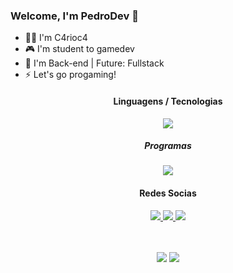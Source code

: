 ### Welcome, I'm PedroDev 👋


- 👨‍💻 I'm C4rioc4
- 🎮 I'm student to gamedev
- 📠 I'm Back-end | Future: Fullstack
- ⚡ Let's go progaming!

<h4 align="center">Linguagens / Tecnologias</h4>
<p align="center">
  <a href='https://skillicons.dev'>
    <img src='https://skillicons.dev/icons?i=python,mysql'/>
  </a>
  
<h5 align="center">Programas</h4>
<p align="center">
  <a href='https://skillicons.dev'>
    <img src='https://skillicons.dev/icons?i=vscode,eclipse'/>
  </a>
  

  
<h4 align="center">Redes Socias</h4>

<p align="center">
  <a
href='https://discord.gg/b2sZ4S4zQW'
target="_blank">
<img src='https://skillicons.dev/icons?i=discord'
  </a>
<!-- Divide the space -->
  <a
href='https://www.instagram.com/itu2017v/'
target="_blank">
<img src='https://skillicons.dev/icons?i=instagram'
 <a
href='https://github.com/C4rioc4'
target="_blank">
<img src='https://skillicons.dev/icons?i=github'
  </a>
  </a>
</p>
 
</p>
<br><br/>
<div align="center">
  <img src="https://github-readme-stats.vercel.app/api?hide_title=false&amp;hide_rank=false&amp;show_icons=true&amp;include_all_commits=true&amp;count_private=true&amp;disable_animations=false&amp;theme=dark&amp;locale=pt-br&amp;hide_border=true&amp;username=C4rioc4" />
    <img src="https://github-readme-stats.vercel.app/api/top-langs/?hide_title=false&amp;hide_rank=false&amp;show_icons=true&amp;include_all_commits=true&amp;count_private=true&amp;disable_animations=false&amp;theme=dark&amp;locale=pt-br&amp;hide_border=true&amp;username=C4rioc4" />
</div>

<br><br/>

</div>

</div>
